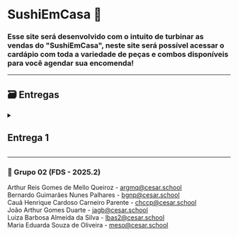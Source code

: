 # SushiEmCasa 🍣
### Esse site será desenvolvido com o intuito de turbinar as vendas do "SushiEmCasa", neste site será possível acessar o cardápio com toda a variedade de peças e combos disponíveis para você agendar sua encomenda!
---
## 🗃 Entregas
<details>
  <summary><h2><strong>Entrega 1</strong></h2></summary>
  
  ### 📄 Backlog das histórias
  ![backlog1](https://github.com/user-attachments/assets/7be62ea5-96e6-48cd-a199-e6bd32f49c05)

   ### 📄 Link para o arquivo doc com as histórias
  [arquivo_doc_historias](https://docs.google.com/document/d/1KayEPV1MaKPZ35tbp7ELZTTsZCNPEVOBjSXBdGyzNq4/edit?usp=sharing)

  ### ✅ Quadro da sprint
   ![sprint1](https://github.com/user-attachments/assets/1436020e-0ea8-4a6b-9b40-537f327c8c4e) <br>
   ![quadro_sprint1](https://github.com/user-attachments/assets/b8c205c4-55c5-4d3c-91c2-3b1896264c9d)
   ![quadro_sprint2](https://github.com/user-attachments/assets/4073efb8-2f2b-4b92-9a62-8bf8865c3174)
   
  ### ⚙️🛠 Protótipos no Figma:
  [História 1: Home(Inicio/Cardápio)](https://www.figma.com/design/h5uNU0gpRIxWJsk2XRndn6/SushiEmCasa?node-id=118-664&t=lUaHGZnOo4t34knr-1) <br>
  [Historia 2 e 3: Basket(Carrinho)](https://www.figma.com/design/h5uNU0gpRIxWJsk2XRndn6/SushiEmCasa?node-id=1-10&t=lUaHGZnOo4t34knr-1) <br>
  [Historia 4: Orders(Pedidos)](https://www.figma.com/design/h5uNU0gpRIxWJsk2XRndn6/SushiEmCasa?node-id=168-526&t=lUaHGZnOo4t34knr-1)<br>
  [Historia 5: Contact(Contato)](https://www.figma.com/design/h5uNU0gpRIxWJsk2XRndn6/SushiEmCasa?node-id=0-1&t=lUaHGZnOo4t34knr-1)<br>
  
  Este projeto foi criado para demonstrar o protótipo de baixa fidelidade da aplicação web do SushiEmCasa, seguindo as histórias. Para acessá-lo basta: <br>
 -Clicar no link da história que deseja acessar<br>
 -Se você não tiver uma conta no Figma, crie uma conta gratuita.<br>
 -Abra o arquivo no Figma e explore as diferentes telas e componentes.<br>

 ### ▶️ ScreenCast do Protótipo no Youtube:
 [screencast](https://youtu.be/U1-svoPBy7I?si=bfKGpyERBseCtbzY)
  

</details>

---
### 👥 Grupo 02 (FDS - 2025.2)
Arthur Reis Gomes de Mello Queiroz - argmq@cesar.school<br>
Bernardo Guimarães Nunes Palhares - bgnp@cesar.school<br>
Cauã Henrique Cardoso Carneiro Parente - chccp@cesar.school<br>
João Arthur Gomes Duarte - jagb@cesar.school<br>
Luiza Barbosa Almeida da Silva - lbas2@cesar.school<br>
Maria Eduarda Souza de Oliveira - meso@cesar.school<br>
